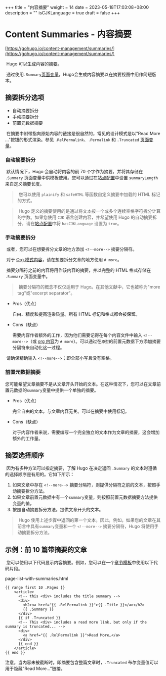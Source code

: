 +++
title = "内容摘要"
weight = 14
date = 2023-05-18T17:03:08+08:00
description = ""
isCJKLanguage = true
draft = false
+++

# Content Summaries - 内容摘要 

[https://gohugo.io/content-management/summaries/](https://gohugo.io/content-management/summaries/)

​	Hugo 可以生成内容的摘要。 

​	通过使用`.Summary`[页面变量](https://gohugo.io/variables/page/)，Hugo会生成内容摘要以在摘要视图中用作简短版本。

## 摘要拆分选项 

- 自动摘要拆分 
- 手动摘要拆分 
- 前置元数据摘要

​	在摘要中附带指向原始内容的链接是很自然的，常见的设计模式是以"Read More …"按钮的形式渲染。参见 `.RelPermalink`、`.Permalink` 和 `.Truncated` [页面变量](https://gohugo.io/variables/page/)。

### 自动摘要拆分 

​	默认情况下，Hugo 会自动将内容的前 70 个字作为摘要，并将其存储在 `.Summary` 页面变量中供模板使用。您可以通过在[站点配置](https://gohugo.io/getting-started/configuration/)中设置 `summaryLength` 来自定义摘要长度。

> ​	您可以使用 `plainify` 和 `safeHTML` 等函数自定义摘要中加载的 HTML 标记的方式。

> ​	Hugo 定义的摘要使用的是通过将文本按一个或多个连续空格字符拆分计算的字数。如果您使用 `CJK` 语言创建内容，并希望使用 Hugo 的自动摘要拆分，请在[站点配置](https://gohugo.io/getting-started/configuration/)中将 `hasCJKLanguage` 设置为 `true`。

### 手动摘要拆分 

​	或者，您可以在想要拆分文章的地方添加 `<!--more-->` 摘要分隔符。

​	对于 [Org 模式内容](https://gohugo.io/content-management/formats/)，请在想要拆分文章的地方使用 `# more`。

​	摘要分隔符之前的内容将用作该内容的摘要，并以完整的 HTML 格式存储在 `.Summary` 页面变量中。

> ​	摘要分隔符的概念不仅仅适用于 Hugo。在其他文献中，它也被称为"more tag"或"excerpt separator"。

- Pros（优点）

  自由、精度和提高渲染质量。所有 HTML 标记和格式都会被保留。 

- Cons（缺点）

  需要内容作者额外的工作，因为他们需要记得在每个内容文件中输入 `<!--more-->`（或 [org 内容](https://gohugo.io/content-management/formats/)为 `# more`）。可以通过在`原型`的前置元数据下方添加摘要分隔符来自动化这一过程。 

​	请确保精确输入 `<!--more-->`；即全部小写且没有空格。

### 前置元数据摘要

​	您可能希望文章摘要不是从文章开头开始的文本。在这种情况下，您可以在文章前置元数据的`summary`变量中提供一个单独的摘要。

- Pros（优点）

  完全自由的文本，与文章内容无关。可以在摘要中使用标记。 

- Cons（缺点）

  对于内容作者来说，需要编写一个完全独立的文本作为文章的摘要，这会增加额外的工作量。 

## 摘要选择顺序 

​	因为有多种方法可以指定摘要，了解 Hugo 在决定返回 `.Summary` 的文本时遵循的选择顺序是有用的。它如下所示：

1. 如果文章中存在 `<!--more-->` 摘要分隔符，则提供分隔符之前的文本，按照手动摘要拆分方法。 
2. 如果文章前置元数据中有一个`summary`变量，则按照前置元数据摘要方法提供变量的值。  
3. 按照自动摘要拆分方法，提供文章开头的文本。 

> ​	Hugo 使用上述步骤中返回的第一个文本。因此，例如，如果您的文章在其前言中具有`summary`变量和一个 `<!--more-->` 摘要分隔符，Hugo 将使用手动摘要拆分方法。

## 示例：前 10 篇带摘要的文章 

​	您可以使用以下代码显示内容摘要。例如，您可以在一个[章节模板](https://gohugo.io/templates/section-templates/)中使用以下代码片段。

page-list-with-summaries.html

```go-html-template
{{ range first 10 .Pages }}
    <article>
      <!-- this <div> includes the title summary -->
      <div>
        <h2><a href="{{ .RelPermalink }}">{{ .Title }}</a></h2>
        {{ .Summary }}
      </div>
      {{ if .Truncated }}
      <!-- This <div> includes a read more link, but only if the summary is truncated... -->
      <div>
        <a href="{{ .RelPermalink }}">Read More…</a>
      </div>
      {{ end }}
    </article>
{{ end }}
```

注意，当内容未被截断时，即摘要包含整篇文章时，`.Truncated` 布尔变量值可以用于隐藏"Read More…"链接。
